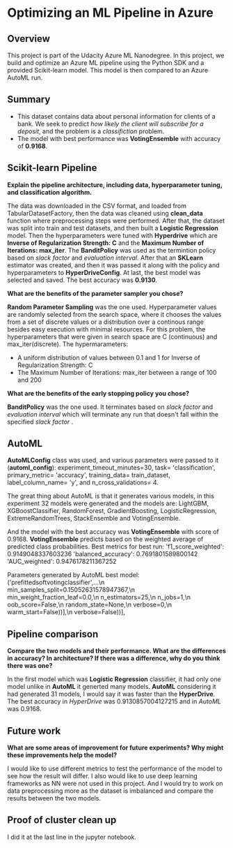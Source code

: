 # Optimizing an ML Pipeline in Azure

## Overview

This project is part of the Udacity Azure ML Nanodegree.
In this project, we build and optimize an Azure ML pipeline using the Python SDK and a provided Scikit-learn model.
This model is then compared to an Azure AutoML run.

## Summary

- This dataset contains data about personal information for clients of a bank. We seek to predict *how likely the client will subscribe for a deposit*, and the problem is a *classifiction* problem.
- The model with best performance was **VotingEnsemble** with accuracy of **0.9168**.


## Scikit-learn Pipeline
**Explain the pipeline architecture, including data, hyperparameter tuning, and classification algorithm.**

The data was downloaded in the CSV format, and loaded from TabularDatasetFactory, then the data was cleaned using **clean_data** function where preprocessing steps were performed.
After that, the dataset was split into train and test datasets, and then built a **Logistic Regression** model.
Then the hyperparameters were tuned with **Hyperdrive** which are **Inverse of Regularization Strength: C** and the **Maximum Number of Iterations: max_iter**.
The **BanditPolicy** was used as the termintion policy based on *slack factor* and *evaluation interval*.
After that an **SKLearn** estimator was created, and then it was passed it along with the policy and hyperparameters to **HyperDriveConfig**.
At last, the best model was selected and saved.
The best accuracy was **0.9130**.


**What are the benefits of the parameter sampler you chose?**

**Random Parameter Sampling** was the one used. Hyperparameter values are randomly selected from the search space, where it chooses the values from a set of discrete values or a distribution over a continous range besides easy execution with minimal resources. For this problem, the hyperparameters that were given in search space are C (continuous) and max_iter(discrete).
The hypermarameters:
 - A uniform distribution of values between 0.1 and 1 for Inverse of Regularization Strength: C
 - The Maximum Number of Iterations: max_iter between a range of 100 and 200


**What are the benefits of the early stopping policy you chose?**

**BanditPolicy** was the one used. It terminates based on *slack factor* and *evaluation interval* which will terminate any run that doesn't fall within the specified *slack factor* .



## AutoML

**AutoMLConfig** class was used, and various parameters were passed to it (**automl_config**): experiment_timeout_minutes=30, task= 'classification', primary_metric= 'accuracy', training_data= train_dataset, label_column_name= 'y', and n_cross_validations= 4.

The great thing about AutoML is that it generates various models, in this experiment 32 models were generated and the models are: LightGBM, XGBoostClassifier, RandomForest, GradientBoosting, LogisticRegression, ExtremeRandomTrees, StackEnsemble and VotingEnsemble.

And the model with the best accuracy was **VotingEnsemble** with score of 0.9168. **VotingEnsemble** predicts based on the weighted average of predicted class probabilities.
Best metrics for best run:
'f1_score_weighted': 0.9149048337603236
'balanced_accuracy': 0.7691801589800142
'AUC_weighted': 0.9476178211367252

Parameters generated by AutoML best model:
('prefittedsoftvotingclassifier',...\n                                                     min_samples_split=0.15052631578947367,\n                                                 min_weight_fraction_leaf=0.0,\n                                                         n_estimators=25,\n                                                                       n_jobs=1,\n                                                                             oob_score=False,\n                                                                       random_state=None,\n                                                                     verbose=0,\n                                                                             warm_start=False))],\n                                                                   verbose=False))],


## Pipeline comparison
**Compare the two models and their performance. What are the differences in accuracy? In architecture? If there was a difference, why do you think there was one?**

In the first model which was **Logistic Regression** classifier, it had only one model unlike in **AutoML** it generted many models.
**AutoML** considering it had generated 31 models, I would say it was faster than the **HyperDrive**.
The best accuracy in *HyperDrive* was 0.9130857004127215 and in *AutoML* was 0.9168.

## Future work
**What are some areas of improvement for future experiments? Why might these improvements help the model?**

I would like to use different metrics to test the performance of the model to see how the result will differ.
I also would like to use deep learning frameworks as NN were not used in this project.
And I would try to work on data preprocessing more as the dataset is imbalanced and compare the results between the two models.

## Proof of cluster clean up

I did it at the last line in the jupyter notebook.



